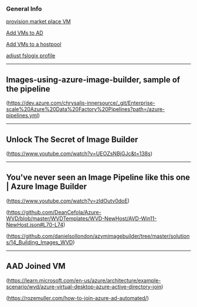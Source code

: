 ### General Info
[provision market place VM](https://github.com/lenvolk/images-using-azure-image-builder/blob/main/LenVolk/Scripts/MarketPlaceVM.ps1)

[Add VMs to AD](https://github.com/lenvolk/images-using-azure-image-builder/blob/main/LenVolk/Scripts/AD_VMjoin_invoke.ps1)

[Add VMs to a hostpool](https://github.com/lenvolk/images-using-azure-image-builder/blob/main/LenVolk/Scripts/000_invoke_command.ps1#L57-L75)

[adjust fslogix profile](https://github.com/lenvolk/images-using-azure-image-builder/blob/main/LenVolk/Scripts/000_invoke_command.ps1#L29-L42)

----
## Images-using-azure-image-builder, sample of the pipeline 
(https://dev.azure.com/chrysalis-innersource/_git/Enterprise-scale%20Azure%20Data%20Factory%20Pipelines?path=/azure-pipelines.yml)

----
## Unlock The Secret of Image Builder
(https://www.youtube.com/watch?v=UEOZsNBjGJc&t=138s)

----
## You've never seen an Image Pipeline like this one | Azure Image Builder
(https://www.youtube.com/watch?v=zIdOutv0doE)


(https://github.com/DeanCefola/Azure-WVD/blob/master/WVDTemplates/WVD-NewHost/AVD-Win11-NewHost.json#L70-L74)

(https://github.com/danielsollondon/azvmimagebuilder/tree/master/solutions/14_Building_Images_WVD)

----
## AAD Joined VM
(https://learn.microsoft.com/en-us/azure/architecture/example-scenario/wvd/azure-virtual-desktop-azure-active-directory-join)

(https://rozemuller.com/how-to-join-azure-ad-automated/)